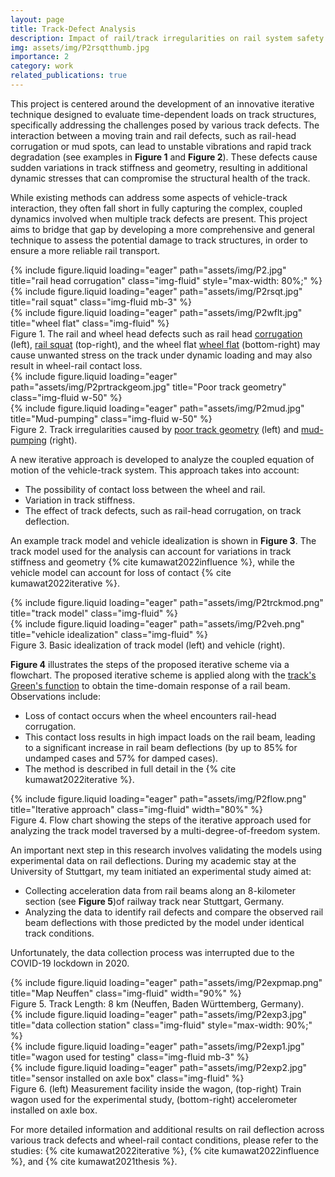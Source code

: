 ```yaml
---
layout: page
title: Track-Defect Analysis
description: Impact of rail/track irregularities on rail system safety
img: assets/img/P2rsqtthumb.jpg
importance: 2
category: work
related_publications: true
---
```


<p>
    This project is centered around the development of an innovative iterative technique designed to evaluate time-dependent loads on track structures, specifically addressing the challenges posed by various track defects. The interaction between a moving train and rail defects, such as rail-head corrugation or mud spots, can lead to unstable vibrations and rapid track degradation (see examples in <strong>Figure 1</strong> and <strong>Figure 2</strong>). These defects cause sudden variations in track stiffness and geometry, resulting in additional dynamic stresses that can compromise the structural health of the track.
</p>
<p>
    While existing methods can address some aspects of vehicle-track interaction, they often fall short in fully capturing the complex, coupled dynamics involved when multiple track defects are present. This project aims to bridge that gap by developing a more comprehensive and general technique to assess the potential damage to track structures, in order to ensure a more reliable rail transport.
</p>

<div class="row justify-content-center align-items-center">
    <div class="col-sm-4 d-flex justify-content-center">
        {% include figure.liquid loading="eager" path="assets/img/P2.jpg" title="rail head corrugation" class="img-fluid" style="max-width: 80%;" %}
    </div>
    <div class="col-sm-4">
        <div class="d-flex justify-content-center">
            {% include figure.liquid loading="eager" path="assets/img/P2rsqt.jpg" title="rail squat" class="img-fluid mb-3" %}
        </div>
        <div class="d-flex justify-content-center">
            {% include figure.liquid loading="eager" path="assets/img/P2wflt.jpg" title="wheel flat" class="img-fluid" %}
        </div>
    </div>
</div>
<div class="caption text-center mt-3">
    Figure 1. The rail and wheel head defects such as rail head <a href="https://www.jstage.jst.go.jp/article/jmtl/3/1/3_1_154/_article" target="_blank">corrugation</a> (left), <a href="https://mp.nl/en/solution/sound-measurements-board-train-detecting-rail-defects" target="_blank">rail squat</a> (top-right), and the wheel flat <a href="https://en.wikipedia.org/wiki/Flat_spot" target="_blank">wheel flat</a> (bottom-right) may cause unwanted stress on the track under dynamic loading and may also result in wheel-rail contact loss.
</div>

 <div class="row d-flex align-items-end">
    <div class="col-sm mt-3 mt-md-0">
        {% include figure.liquid loading="eager" path="assets/img/P2prtrackgeom.jpg" title="Poor track geometry" class="img-fluid w-50" %}
    </div>
    <div class="col-sm mt-3 mt-md-0">
        {% include figure.liquid loading="eager" path="assets/img/P2mud.jpg" title="Mud-pumping" class="img-fluid w-50" %}
    </div>
</div>
<div class="caption">
    Figure 2. Track irregularities caused by <a href="https://railgallery.wongm.com/ atsb.gov.au" target="_blank">poor track geometry</a> (left) and <a href="https://railgallery.wongm.com/" target="_blank">mud-pumping</a> (right).
</div>
   
<p>
    A new iterative approach is developed to analyze the coupled equation of motion of the vehicle-track system. This approach takes into account:
</p>

<ul>
    <li>The possibility of contact loss between the wheel and rail.</li>
    <li>Variation in track stiffness.</li>
    <li>The effect of track defects, such as rail-head corrugation, on track deflection.</li>
</ul>

<p>
    An example track model and vehicle idealization is shown in <strong>Figure 3</strong>. The track model used for the analysis can account for variations in track stiffness and geometry {% cite kumawat2022influence %}, while the vehicle model can account for loss of contact {% cite kumawat2022iterative %}.
</p>

<div class="row d-flex align-items-end">
    <div class="col-sm mt-3 mt-md-0">
        {% include figure.liquid loading="eager" path="assets/img/P2trckmod.png" title="track model" class="img-fluid" %}
    </div>
    <div class="col-sm mt-3 mt-md-0">
        {% include figure.liquid loading="eager" path="assets/img/P2veh.png" title="vehicle idealization" class="img-fluid" %}
    </div>
</div>
<div class="caption">
    Figure 3. Basic idealization of track model (left) and vehicle (right).
</div>

<p>
    <strong>Figure 4</strong> illustrates the steps of the proposed iterative scheme via a flowchart. The proposed iterative scheme is applied along with the <a href="https://aditi-kumawat.github.io/projects/3_project/" target="_blank">track's Green's function</a> to obtain the time-domain response of a rail beam. Observations include:
</p>

<ul>
    <li>Loss of contact occurs when the wheel encounters rail-head corrugation.</li>
    <li>This contact loss results in high impact loads on the rail beam, leading to a significant increase in rail beam deflections (by up to 85% for undamped cases and 57% for damped cases).</li>
    <li>The method is described in full detail in the {% cite kumawat2022iterative %}.</li>
</ul>

<div class="row">
    <div class="col-sm mt-3 mt-md-0 text-center">
        {% include figure.liquid loading="eager" path="assets/img/P2flow.png" title="Iterative approach" class="img-fluid" width="80%" %}
    </div>
</div>
<div class="caption text-center">
    Figure 4. Flow chart showing the steps of the iterative approach used for analyzing the track model traversed by a multi-degree-of-freedom system.
</div>

<p>
    An important next step in this research involves validating the models using experimental data on rail deflections. During my academic stay at the University of Stuttgart, my team initiated an experimental study aimed at:
</p>

<ul>
    <li>Collecting acceleration data from rail beams along an 8-kilometer section (see <strong>Figure 5</strong>)of railway track near Stuttgart, Germany.</li>
    <li>Analyzing the data to identify rail defects and compare the observed rail beam deflections with those predicted by the model under identical track conditions.</li>
</ul>

<p>
    Unfortunately, the data collection process was interrupted due to the COVID-19 lockdown in 2020.
</p>

<div class="row">
    <div class="col-sm mt-3 mt-md-0 text-center">
        {% include figure.liquid loading="eager" path="assets/img/P2expmap.png" title="Map Neuffen" class="img-fluid" width="90%" %}
    </div>
</div>
<div class="caption text-center">
    Figure 5. Track Length: 8 km (Neuffen, Baden Württemberg, Germany).
</div>

<div class="row justify-content-center align-items-center">
    <div class="col-sm-4 d-flex justify-content-center">
        {% include figure.liquid loading="eager" path="assets/img/P2exp3.jpg" title="data collection station" class="img-fluid" style="max-width: 90%;" %}
    </div>
    <div class="col-sm-4">
        <div class="d-flex justify-content-center">
            {% include figure.liquid loading="eager" path="assets/img/P2exp1.jpg" title="wagon used for testing" class="img-fluid mb-3" %}
        </div>
        <div class="d-flex justify-content-center">
            {% include figure.liquid loading="eager" path="assets/img/P2exp2.jpg" title="sensor installed on axle box" class="img-fluid" %}
        </div>
    </div>
</div>
<div class="caption text-center mt-3">
    Figure 6. (left) Measurement facility inside the wagon, (top-right) Train wagon used for the experimental study, (bottom-right) accelerometer installed on axle box.
</div>

<p>
    For more detailed information and additional results on rail deflection across various track defects and wheel-rail contact conditions, please refer to the studies: {% cite kumawat2022iterative %}, {% cite kumawat2022influence %}, and {% cite kumawat2021thesis %}.
</p>
 

